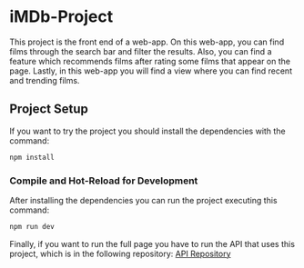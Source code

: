 # iMDb-Project
This project is the front end of a web-app. On this web-app, you can find films through the search bar and filter the results. Also, you can find a feature which recommends films after rating some films that appear on the page. Lastly, in this web-app you will find a view where you can find recent and trending films.

## Project Setup

If you want to try the project you should install the dependencies with the command:

```sh
npm install
```

### Compile and Hot-Reload for Development

After installing the dependencies you can run the project executing this command:

```sh
npm run dev
```
Finally, if you want to run the full page you have to run the API that uses this project, which is in the following repository:
[API Repository](https://github.com/laura-pb/search-academy-project )

